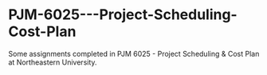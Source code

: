 # PJM-6025---Project-Scheduling-Cost-Plan
Some assignments completed in PJM 6025 - Project Scheduling &amp; Cost Plan at Northeastern University. 
